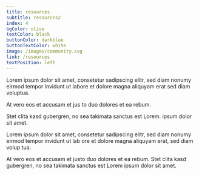```yaml
---
title: resources
subtitle: resources2
index: 4
bgColor: olive
textColor: black
buttonColor: darkblue
buttonTextColor: white
image: /images/community.svg
link: /resources
textPosition: left
---
```


Lorem ipsum dolor sit amet, consetetur sadipscing elitr, sed diam nonumy eirmod tempor invidunt ut labore et dolore magna aliquyam erat sed diam voluptua.

At vero eos et accusam et jus to duo dolores et ea rebum.

Stet clita kasd gubergren, no sea takimata sanctus est Lorem. ipsum dolor sit amet.

Lorem ipsum dolor sit amet, consetetur sadipscing elitr, sed diam nonumy eirmod tempor invidunt ut lab ore et dolore magna aliquyam erat, sed diam volup tua.

At vero eos et accusam et justo duo dolores et ea rebum. Stet clita kasd gubergren, no sea takimata sanctus est Lorem
 ipsum dolor sit amet.